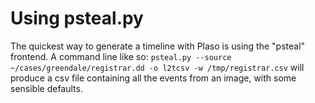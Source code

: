 # Using psteal.py

The quickest way to generate a timeline with Plaso is using the "psteal" frontend. A command line like so:
`psteal.py --source ~/cases/greendale/registrar.dd -o l2tcsv -w /tmp/registrar.csv` will produce a csv file containing all the events from an image, with some sensible defaults.
